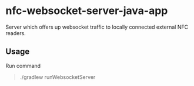 # nfc-websocket-server-java-app
Server which offers up websocket traffic to locally connected external NFC readers.

## Usage
Run command

> ./gradlew runWebsocketServer

